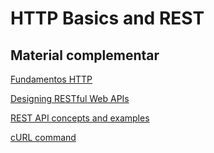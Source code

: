 # HTTP Basics and REST


## Material complementar

[Fundamentos HTTP](https://www.alura.com.br/curso-online-http-fundamentos/)

[Designing RESTful Web APIs](https://www.pluralsight.com/courses/designing-restful-web-apis)

[REST API concepts and examples](https://www.youtube.com/watch?v=7YcW25PHnAA)

[cURL command](https://www.freecodecamp.org/news/how-to-start-using-curl-and-why-a-hands-on-introduction-ea1c913caaaa/)